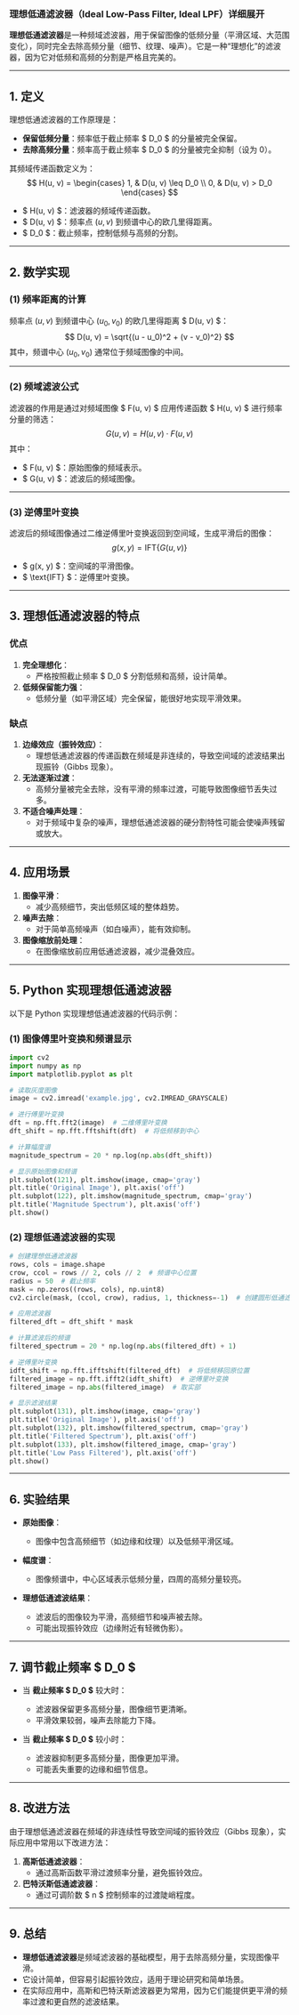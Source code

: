 ### 理想低通滤波器（Ideal Low-Pass Filter, Ideal LPF）详细展开

**理想低通滤波器**是一种频域滤波器，用于保留图像的低频分量（平滑区域、大范围变化），同时完全去除高频分量（细节、纹理、噪声）。它是一种“理想化”的滤波器，因为它对低频和高频的分割是严格且完美的。

---

## 1. **定义**

理想低通滤波器的工作原理是：
- **保留低频分量**：频率低于截止频率 $ D_0 $ 的分量被完全保留。
- **去除高频分量**：频率高于截止频率 $ D_0 $ 的分量被完全抑制（设为 0）。

其频域传递函数定义为：
$$
H(u, v) =
\begin{cases} 
1, & D(u, v) \leq D_0 \\ 
0, & D(u, v) > D_0
\end{cases}
$$
- $ H(u, v) $：滤波器的频域传递函数。
- $ D(u, v) $：频率点 $(u, v)$ 到频谱中心的欧几里得距离。
- $ D_0 $：截止频率，控制低频与高频的分割。

---

## 2. **数学实现**

### (1) **频率距离的计算**
频率点 $(u, v)$ 到频谱中心 $(u_0, v_0)$ 的欧几里得距离 $ D(u, v) $：
$$
D(u, v) = \sqrt{(u - u_0)^2 + (v - v_0)^2}
$$
其中，频谱中心 $(u_0, v_0)$ 通常位于频域图像的中间。

---

### (2) **频域滤波公式**
滤波器的作用是通过对频域图像 $ F(u, v) $ 应用传递函数 $ H(u, v) $ 进行频率分量的筛选：
$$
G(u, v) = H(u, v) \cdot F(u, v)
$$
其中：
- $ F(u, v) $：原始图像的频域表示。
- $ G(u, v) $：滤波后的频域图像。

---

### (3) **逆傅里叶变换**
滤波后的频域图像通过二维逆傅里叶变换返回到空间域，生成平滑后的图像：
$$
g(x, y) = \text{IFT}\{G(u, v)\}
$$
- $ g(x, y) $：空间域的平滑图像。
- $ \text{IFT} $：逆傅里叶变换。

---

## 3. **理想低通滤波器的特点**

### **优点**
1. **完全理想化**：
   - 严格按照截止频率 $ D_0 $ 分割低频和高频，设计简单。
2. **低频保留能力强**：
   - 低频分量（如平滑区域）完全保留，能很好地实现平滑效果。

### **缺点**
1. **边缘效应（振铃效应）**：
   - 理想低通滤波器的传递函数在频域是非连续的，导致空间域的滤波结果出现振铃（Gibbs 现象）。
2. **无法逐渐过渡**：
   - 高频分量被完全去除，没有平滑的频率过渡，可能导致图像细节丢失过多。
3. **不适合噪声处理**：
   - 对于频域中复杂的噪声，理想低通滤波器的硬分割特性可能会使噪声残留或放大。

---

## 4. **应用场景**

1. **图像平滑**：
   - 减少高频细节，突出低频区域的整体趋势。
2. **噪声去除**：
   - 对于简单高频噪声（如白噪声），能有效抑制。
3. **图像缩放前处理**：
   - 在图像缩放前应用低通滤波器，减少混叠效应。

---

## 5. **Python 实现理想低通滤波器**

以下是 Python 实现理想低通滤波器的代码示例：

### **(1) 图像傅里叶变换和频谱显示**
```python
import cv2
import numpy as np
import matplotlib.pyplot as plt

# 读取灰度图像
image = cv2.imread('example.jpg', cv2.IMREAD_GRAYSCALE)

# 进行傅里叶变换
dft = np.fft.fft2(image)  # 二维傅里叶变换
dft_shift = np.fft.fftshift(dft)  # 将低频移到中心

# 计算幅度谱
magnitude_spectrum = 20 * np.log(np.abs(dft_shift))

# 显示原始图像和频谱
plt.subplot(121), plt.imshow(image, cmap='gray')
plt.title('Original Image'), plt.axis('off')
plt.subplot(122), plt.imshow(magnitude_spectrum, cmap='gray')
plt.title('Magnitude Spectrum'), plt.axis('off')
plt.show()
```

### **(2) 理想低通滤波器的实现**
```python
# 创建理想低通滤波器
rows, cols = image.shape
crow, ccol = rows // 2, cols // 2  # 频谱中心位置
radius = 50  # 截止频率
mask = np.zeros((rows, cols), np.uint8)
cv2.circle(mask, (ccol, crow), radius, 1, thickness=-1)  # 创建圆形低通滤波器

# 应用滤波器
filtered_dft = dft_shift * mask

# 计算滤波后的频谱
filtered_spectrum = 20 * np.log(np.abs(filtered_dft) + 1)

# 逆傅里叶变换
idft_shift = np.fft.ifftshift(filtered_dft)  # 将低频移回原位置
filtered_image = np.fft.ifft2(idft_shift)  # 逆傅里叶变换
filtered_image = np.abs(filtered_image)  # 取实部

# 显示滤波结果
plt.subplot(131), plt.imshow(image, cmap='gray')
plt.title('Original Image'), plt.axis('off')
plt.subplot(132), plt.imshow(filtered_spectrum, cmap='gray')
plt.title('Filtered Spectrum'), plt.axis('off')
plt.subplot(133), plt.imshow(filtered_image, cmap='gray')
plt.title('Low Pass Filtered'), plt.axis('off')
plt.show()
```

---

## 6. **实验结果**

- **原始图像**：
  - 图像中包含高频细节（如边缘和纹理）以及低频平滑区域。
  
- **幅度谱**：
  - 图像频谱中，中心区域表示低频分量，四周的高频分量较亮。

- **理想低通滤波结果**：
  - 滤波后的图像较为平滑，高频细节和噪声被去除。
  - 可能出现振铃效应（边缘附近有轻微伪影）。

---

## 7. **调节截止频率 $ D_0 $**

- 当 **截止频率 $ D_0 $** 较大时：
  - 滤波器保留更多高频分量，图像细节更清晰。
  - 平滑效果较弱，噪声去除能力下降。

- 当 **截止频率 $ D_0 $** 较小时：
  - 滤波器抑制更多高频分量，图像更加平滑。
  - 可能丢失重要的边缘和细节信息。

---

## 8. **改进方法**

由于理想低通滤波器在频域的非连续性导致空间域的振铃效应（Gibbs 现象），实际应用中常用以下改进方法：
1. **高斯低通滤波器**：
   - 通过高斯函数平滑过渡频率分量，避免振铃效应。
2. **巴特沃斯低通滤波器**：
   - 通过可调阶数 $ n $ 控制频率的过渡陡峭程度。

---

## 9. **总结**

- **理想低通滤波器**是频域滤波器的基础模型，用于去除高频分量，实现图像平滑。
- 它设计简单，但容易引起振铃效应，适用于理论研究和简单场景。
- 在实际应用中，高斯和巴特沃斯滤波器更为常用，因为它们能提供更平滑的频率过渡和更自然的滤波结果。